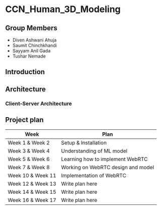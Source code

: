 # CCN_Human_3D_Modeling

## Group Members
- Diven Ashwani Ahuja
- Saumit Chinchkhandi
- Sayyam Anil Gada
- Tushar Nemade

## Introduction
    
## Architecture
   
   ### Client-Server Architecture

## Project plan

| Week | Plan |
|----------|----------|
| Week 1 & Week 2 | Setup & Installation |
| Week 3 & Week 4 | Understanding of ML model |
| Week 5 & Week 6 | Learning how to implement WebRTC |
| Week 7 & Week 8 | Working on WebRTC design and model |
| Week 10 & Week 11 | Implementation of WebRTC |
| Week 12 & Week 13 | Write plan here |
| Week 14 & Week 15 | Write plan here |
| Week 16 & Week 17 | Write plan here |
